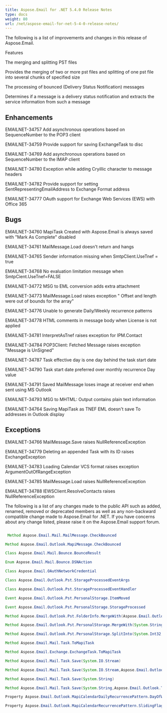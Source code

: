 ```yaml
---
title: Aspose.Email for .NET 5.4.0 Release Notes
type: docs
weight: 80
url: /net/aspose-email-for-net-5-4-0-release-notes/
---
```


The following is a list of improvements and changes in this release of Aspose.Email.

Features

The merging and splitting PST files

Provides the merging of two or more pst files and splitting of one pst file into several chunks of specified size

The processing of bounced (Delivery Status Notification) messages

Determines if a message is a delivery status notification and extracts the service information from such a message

## **Enhancements**
EMAILNET-34757 Add asynchronous operations based on SequenceNumber to the POP3 client

EMAILNET-34759 Provide support for saving ExchangeTask to disc

EMAILNET-34769 Add asynchronous operations based on SequenceNumber to the IMAP client

EMAILNET-34780 Exception while adding Cryillic character to message headers

EMAILNET-34782 Provide support for setting SentRepresentingEmailAddress to Exchange Format address

EMAILNET-34777 OAuth support for Exchange Web Services (EWS) with Office 365
## **Bugs**
EMAILNET-34760 MapiTask Created with Aspose.Email is always saved with "Mark As Complete" disabled

EMAILNET-34761 MailMessage.Load doesn't return and hangs

EMAILNET-34765 Sender information missing when SmtpClient.UseTnef = true

EMAILNET-34768 No evaluation limitation message when SmtpCient.UseTnef=FALSE

EMAILNET-34772 MSG to EML conversion adds extra attachment

EMAILNET-34773 MailMessage.Load raises exception " Offset and length were out of bounds for the array"

EMAILNET-34776 Unable to generate Daily/Weekly recurrence patterns

EMAILNET-34778 HTML comments in message body when License is not applied

EMAILNET-34781 InterpretAsTnef raises exception for IPM.Contact

EMAILNET-34784 POP3Client: Fetched Message raises exception "Message is UnSigned"

EMAILNET-34787 Task effective day is one day behind the task start date

EMAILNET-34790 Task start date preferred over monthly recurrence Day value

EMAILNET-34791 Saved MailMessage loses image at receiver end when sent using MS Outlook

EMAILNET-34793 MSG to MHTML: Output contains plain text information

EMAILNET-34764 Saving MapiTask as TNEF EML doesn't save To addresses in Outlook display
## **Exceptions**
EMAILNET-34766 MailMessage.Save raises NullReferenceException

EMAILNET-34779 Deleting an appended Task with its ID raises ExchangeException

EMAILNET-34783 Loading Calendar VCS format raises exception ArgumentOutOfRangeException

EMAILNET-34785 MailMessage.Load raises NullReferenceException

EMAILNET-34788 IEWSClient.ResolveContacts raises NullReferenceException

The following is a list of any changes made to the public API such as added, renamed, removed or deprecated members as well as any non-backward compatible change made to Aspose.Email for .NET. If you have concerns about any change listed, please raise it on the Aspose.Email support forum.

``` java

 Method Aspose.Email.Mail.MailMessage.CheckBounced

Method Aspose.Email.Outlook.MapiMessage.CheckBounced

Class Aspose.Email.Mail.Bounce.BounceResult

Enum Aspose.Email.Mail.Bounce.DSNAction

Class Aspose.Email.OAuthNetworkCredential

Class Aspose.Email.Outlook.Pst.StorageProcessedEventArgs

Class Aspose.Email.Outlook.Pst.StorageProcessedEventHandler

Event Aspose.Email.Outlook.Pst.PersonalStorage.ItemMoved

Event Aspose.Email.Outlook.Pst.PersonalStorage.StorageProcessed

Method Aspose.Email.Outlook.Pst.FolderInfo.MergeWith(Aspose.Email.Outlook.Pst.FolderInfo)

Method Aspose.Email.Outlook.Pst.PersonalStorage.MergeWith(System.String\[\])

Method Aspose.Email.Outlook.Pst.PersonalStorage.SplitInto(System.Int32,System.String)

Method Aspose.Email.Mail.Task.ToMapiTask

Method Aspose.Email.Exchange.ExchangeTask.ToMapiTask

Method Aspose.Email.Mail.Task.Save(System.IO.Stream)

Method Aspose.Email.Mail.Task.Save(System.IO.Stream,Aspose.Email.Outlook.TaskSaveFormat)

Method Aspose.Email.Mail.Task.Save(System.String)

Method Aspose.Email.Mail.Task.Save(System.String,Aspose.Email.Outlook.TaskSaveFormat)

Property Aspose.Email.Outlook.MapiCalendarDailyRecurrencePattern.DayOfWeek

Property Aspose.Email.Outlook.MapiCalendarRecurrencePattern.SlidingFlag

```

